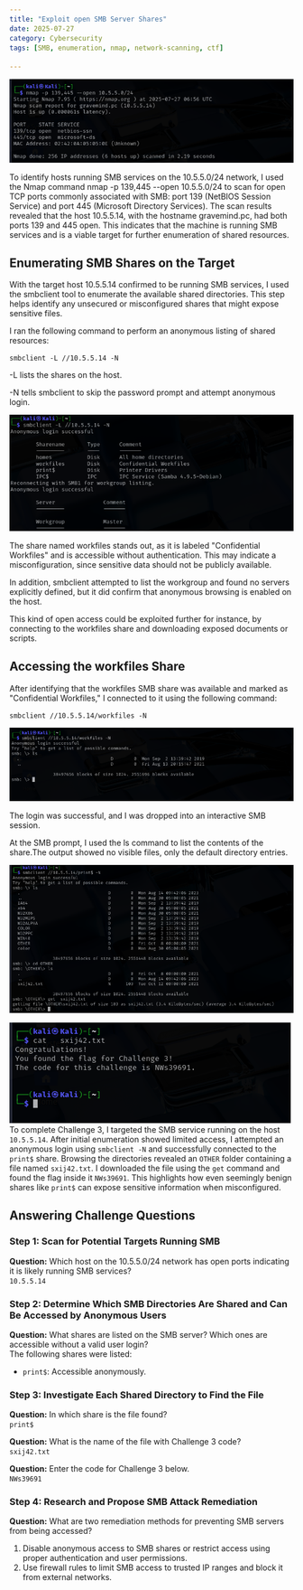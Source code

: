 ```yaml
---
title: "Exploit open SMB Server Shares"  
date: 2025-07-27  
category: Cybersecurity  
tags: [SMB, enumeration, nmap, network-scanning, ctf]

---
```


![shares](../assets/smb/snap1.png)

To identify hosts running SMB services on the 10.5.5.0/24 network, I used the Nmap command nmap -p 139,445 --open 10.5.5.0/24 to scan for open TCP ports commonly associated with SMB: port 139 (NetBIOS Session Service) and port 445 (Microsoft Directory Services). The scan results revealed that the host 10.5.5.14, with the hostname gravemind.pc, had both ports 139 and 445 open. This indicates that the machine is running SMB services and is a viable target for further enumeration of shared resources.

## Enumerating SMB Shares on the Target

With the target host 10.5.5.14 confirmed to be running SMB services, I used the smbclient tool to enumerate the available shared directories. This step helps identify any unsecured or misconfigured shares that might expose sensitive files.

I ran the following command to perform an anonymous listing of shared resources:

```
smbclient -L //10.5.5.14 -N
```

\-L lists the shares on the host.

\-N tells smbclient to skip the password prompt and attempt anonymous login.

![shares](../assets/smb/snap2.png)

The share named workfiles stands out, as it is labeled "Confidential Workfiles" and is accessible without authentication. This may indicate a misconfiguration, since sensitive data should not be publicly available.

In addition, smbclient attempted to list the workgroup and found no servers explicitly defined, but it did confirm that anonymous browsing is enabled on the host.

This kind of open access could be exploited further for instance, by connecting to the workfiles share and downloading exposed documents or scripts.

## Accessing the workfiles Share

After identifying that the workfiles SMB share was available and marked as "Confidential Workfiles," I connected to it using the following command:

```
smbclient //10.5.5.14/workfiles -N
```

![shares](../assets/smb/snap3.png)

The login was successful, and I was dropped into an interactive SMB session.

At the SMB prompt, I used the ls command to list the contents of the share.The output showed no visible files, only the default directory entries.

![shares](../assets/smb/snap4.png)

![shares](../assets/smb/snap5.png)  
To complete Challenge 3, I targeted the SMB service running on the host `10.5.5.14`. After initial enumeration showed limited access, I attempted an anonymous login using `smbclient -N` and successfully connected to the `print$` share. Browsing the directories revealed an `OTHER` folder containing a file named `sxij42.txt`. I downloaded the file using the `get` command and found the flag inside it `NWs39691`. This highlights how even seemingly benign shares like `print$` can expose sensitive information when misconfigured.

## Answering Challenge Questions

### Step 1: Scan for Potential Targets Running SMB

**Question:** Which host on the 10.5.5.0/24 network has open ports indicating it is likely running SMB services?  
`10.5.5.14`

### Step 2: Determine Which SMB Directories Are Shared and Can Be Accessed by Anonymous Users

**Question:** What shares are listed on the SMB server? Which ones are accessible without a valid user login?  
The following shares were listed:

*   `print$`: Accessible anonymously.

### Step 3: Investigate Each Shared Directory to Find the File

**Question:** In which share is the file found?  
`print$`

**Question:** What is the name of the file with Challenge 3 code?  
`sxij42.txt`

**Question:** Enter the code for Challenge 3 below.  
`NWs39691`

### Step 4: Research and Propose SMB Attack Remediation

**Question:** What are two remediation methods for preventing SMB servers from being accessed?

1.  Disable anonymous access to SMB shares or restrict access using proper authentication and user permissions.
2.  Use firewall rules to limit SMB access to trusted IP ranges and block it from external networks.